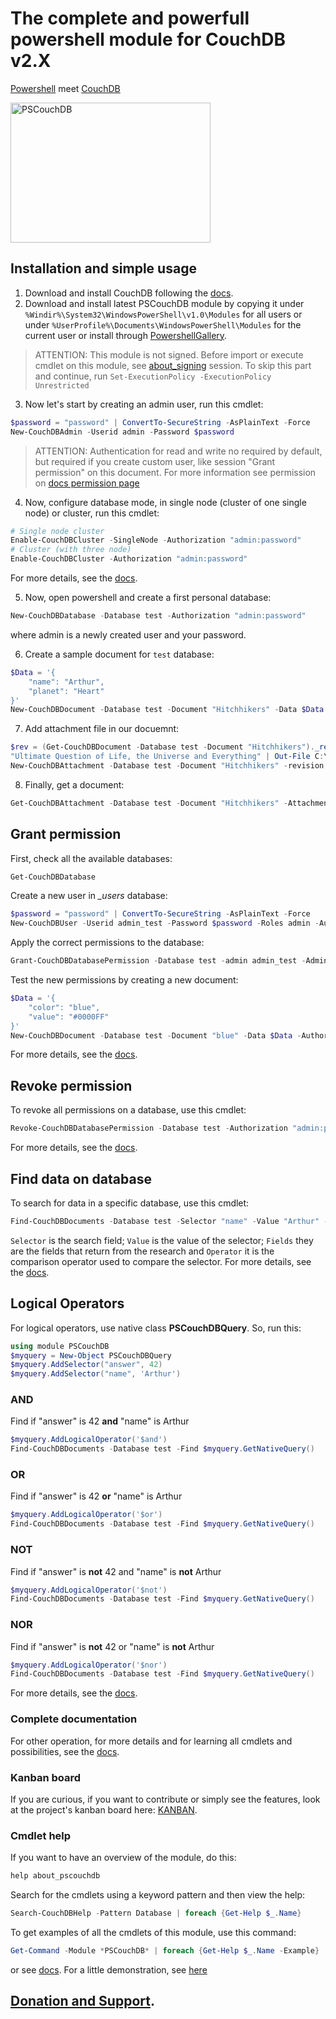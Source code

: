 # The complete and powerfull powershell module for CouchDB v2.X
[Powershell](https://github.com/PowerShell/PowerShell "Powershell source") meet [CouchDB](http://couchdb.apache.org/ "CouchDB site")

<img src="https://pscouchdb.readthedocs.io/en/latest/_images/pscouchdb-logo.png" alt="PSCouchDB" title="PSCouchDB" width="320" height="224" />

## Installation and simple usage
1. Download and install CouchDB following the [docs](http://docs.couchdb.org/en/latest/install/index.html).
2. Download and install latest PSCouchDB module by copying it under `%Windir%\System32\WindowsPowerShell\v1.0\Modules` for all users or under `%UserProfile%\Documents\WindowsPowerShell\Modules` for the current user or install through [PowershellGallery](https://www.powershellgallery.com/packages/PSCouchDB).
> ATTENTION: This module is not signed. Before import or execute cmdlet on this module, see [about_signing](https://docs.microsoft.com/en-us/powershell/module/microsoft.powershell.core/about/about_signing) session. To skip this part and continue, run ```Set-ExecutionPolicy -ExecutionPolicy Unrestricted```
3. Now let's start by creating an admin user, run this cmdlet:
```powershell
$password = "password" | ConvertTo-SecureString -AsPlainText -Force
New-CouchDBAdmin -Userid admin -Password $password
```
> ATTENTION: Authentication for read and write no required by default, but required if you create custom user, like session "Grant permission" on this document. For more information see permission on [docs permission page](permission.html#admin-party)
4. Now, configure database mode, in single node (cluster of one single node) or cluster, run this cmdlet:
```powershell
# Single node cluster
Enable-CouchDBCluster -SingleNode -Authorization "admin:password"
# Cluster (with three node)
Enable-CouchDBCluster -Authorization "admin:password"
```
For more details, see the [docs](https://pscouchdb.readthedocs.io/en/latest/config.html).

5. Now, open powershell and create a first personal database:
```powershell
New-CouchDBDatabase -Database test -Authorization "admin:password"
```
where admin is a newly created user and your password.

6. Create a sample document for `test` database:
```powershell
$Data = '{
	"name": "Arthur",
	"planet": "Heart"
}'
New-CouchDBDocument -Database test -Document "Hitchhikers" -Data $Data -Authorization "admin:password"
```
7. Add attachment file in our docuemnt:
```powershell
$rev = (Get-CouchDBDocument -Database test -Document "Hitchhikers")._rev
"Ultimate Question of Life, the Universe and Everything" | Out-File C:\file.txt
New-CouchDBAttachment -Database test -Document "Hitchhikers" -revision $rev -Attachment C:\file.txt -Authorization "admin:password"
```
8. Finally, get a document:
```powershell
Get-CouchDBAttachment -Database test -Document "Hitchhikers" -Attachment file.txt
```

## Grant permission
First, check all the available databases:
```powershell
Get-CouchDBDatabase
```
Create a new user in *\_users* database:
```powershell
$password = "password" | ConvertTo-SecureString -AsPlainText -Force
New-CouchDBUser -Userid admin_test -Password $password -Roles admin -Authorization "admin:password"
```
Apply the correct permissions to the database:
```powershell
Grant-CouchDBDatabasePermission -Database test -admin admin_test -AdminRoles admin -Authorization "admin:password"
```
Test the new permissions by creating a new document:
```powershell
$Data = '{
	"color": "blue",
	"value": "#0000FF"
}'
New-CouchDBDocument -Database test -Document "blue" -Data $Data -Authorization "admin_test:passw0rd"
```
For more details, see the [docs](https://pscouchdb.readthedocs.io/en/latest/permission.html#limit-write-access).

## Revoke permission
To revoke all permissions on a database, use this cmdlet:
```powershell
Revoke-CouchDBDatabasePermission -Database test -Authorization "admin:password"
```
For more details, see the [docs](https://pscouchdb.readthedocs.io/en/latest/permission.html#revoke-database-permissions).

## Find data on database
To search for data in a specific database, use this cmdlet:
```powershell
Find-CouchDBDocuments -Database test -Selector "name" -Value "Arthur" -Fields _id,name,planet -Operator eq
```
`Selector` is the search field; `Value` is the value of the selector; `Fields` they are the fields that return from the research and `Operator` it is the comparison operator used to compare the selector.
For more details, see the [docs](https://pscouchdb.readthedocs.io/en/latest/documents.html#find-a-document).

## Logical Operators
For logical operators, use native class **PSCouchDBQuery**. So, run this:
```powershell
using module PSCouchDB
$myquery = New-Object PSCouchDBQuery
$myquery.AddSelector("answer", 42)
$myquery.AddSelector("name", 'Arthur')
```
### AND
Find if "answer" is 42 **and** "name" is Arthur
```powershell
$myquery.AddLogicalOperator('$and')
Find-CouchDBDocuments -Database test -Find $myquery.GetNativeQuery()
```
### OR
Find if "answer" is 42 **or** "name" is Arthur
```powershell
$myquery.AddLogicalOperator('$or')
Find-CouchDBDocuments -Database test -Find $myquery.GetNativeQuery()
```
### NOT
Find if "answer" is **not** 42 and "name" is **not** Arthur
```powershell
$myquery.AddLogicalOperator('$not')
Find-CouchDBDocuments -Database test -Find $myquery.GetNativeQuery()
```
### NOR
Find if "answer" is **not** 42 or "name" is **not** Arthur
```powershell
$myquery.AddLogicalOperator('$nor')
Find-CouchDBDocuments -Database test -Find $myquery.GetNativeQuery()
```

For more details, see the [docs](https://pscouchdb.readthedocs.io/en/latest/documents.html#logical-operators).

### Complete documentation
For other operation, for more details and for learning all cmdlets and possibilities, see the [docs](https://pscouchdb.readthedocs.io/en/latest/).

### Kanban board
If you are curious, if you want to contribute or simply see the features, look at the project's kanban board here: [KANBAN](https://tree.taiga.io/project/matteoguadrini-pscouchdb/kanban).

### Cmdlet help
If you want to have an overview of the module, do this:
```powershell
help about_pscouchdb
```
Search for the cmdlets using a keyword pattern and then view the help:
```powershell
Search-CouchDBHelp -Pattern Database | foreach {Get-Help $_.Name}
```
To get examples of all the cmdlets of this module, use this command:
```powershell
Get-Command -Module *PSCouchDB* | foreach {Get-Help $_.Name -Example}
```
or see [docs](https://pscouchdb.readthedocs.io/en/latest).
For a little demonstration, see [here](https://asciinema.org/a/232696)

## [Donation and Support](https://pscouchdb.readthedocs.io/en/latest/support.html).